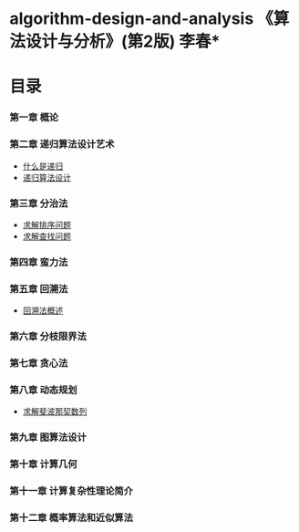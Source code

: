 <!--
 * @Date        : 2020-05-27 21:37:16
 * @LastEditors : anlzou
 * @Github      : https://github.com/anlzou
 * @LastEditTime: 2020-06-05 17:42:23
 * @FilePath    : \algorithm-design\README.md
 * @Describe    : 
--> 
# algorithm-design-and-analysis 《算法设计与分析》(第2版) 李春*

# 目录
### 第一章 概论
### 第二章 递归算法设计艺术
- [什么是递归](./chapters/chapter02-recursive-algorithm-design-art/test2-1.md)
- [递归算法设计](./chapters/chapter02-recursive-algorithm-design-art/test2-2.md)
### 第三章 分治法
- [求解排序问题](./chapters/chapter03-divide-and-conquer/test8-2.md)
- [求解查找问题](./chapters/chapter03-divide-and-conquer/test8-3.md)
### 第四章 蛮力法
### 第五章 回溯法
- [回溯法概述](./chapters/chapter05-backtracking/test5-1.md)
### 第六章 分枝限界法
### 第七章 贪心法
### 第八章 动态规划
- [求解斐波那契数列](./chapters/chapter08-dynamic-programming/test8-1.md)
### 第九章 图算法设计
### 第十章 计算几何
### 第十一章 计算复杂性理论简介
### 第十二章 概率算法和近似算法
